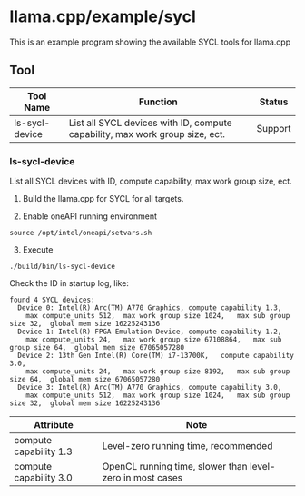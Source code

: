 # llama.cpp/example/sycl

This is an example program showing the available SYCL tools for llama.cpp

## Tool

|Tool Name| Function|Status|
|-|-|-|
|ls-sycl-device| List all SYCL devices with ID, compute capability, max work group size, ect.|Support|

### ls-sycl-device

List all SYCL devices with ID, compute capability, max work group size, ect.

1. Build the llama.cpp for SYCL for all targets.

2. Enable oneAPI running environment

```
source /opt/intel/oneapi/setvars.sh
```

3. Execute

```
./build/bin/ls-sycl-device
```

Check the ID in startup log, like:

```
found 4 SYCL devices:
  Device 0: Intel(R) Arc(TM) A770 Graphics,	compute capability 1.3,
	max compute_units 512,	max work group size 1024,	max sub group size 32,	global mem size 16225243136
  Device 1: Intel(R) FPGA Emulation Device,	compute capability 1.2,
	max compute_units 24,	max work group size 67108864,	max sub group size 64,	global mem size 67065057280
  Device 2: 13th Gen Intel(R) Core(TM) i7-13700K,	compute capability 3.0,
	max compute_units 24,	max work group size 8192,	max sub group size 64,	global mem size 67065057280
  Device 3: Intel(R) Arc(TM) A770 Graphics,	compute capability 3.0,
	max compute_units 512,	max work group size 1024,	max sub group size 32,	global mem size 16225243136

```

|Attribute|Note|
|-|-|
|compute capability 1.3|Level-zero running time, recommended |
|compute capability 3.0|OpenCL running time, slower than level-zero in most cases|
